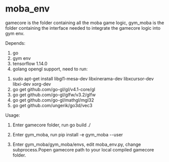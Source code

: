 # moba_env
gamecore is the folder containing all the moba game logic, 
gym_moba is the folder containing the interface needed to integrate the gamecore logic into gym env.

Depends:
1. go
2. gym env
3. tensorflow 1.14.0
4. golang opengl support, need to run: 
1) sudo apt-get install libgl1-mesa-dev libxinerama-dev libxcursor-dev libxi-dev xorg-dev
2) go get github.com/go-gl/gl/v4.1-core/gl 
3) go get github.com/go-gl/glfw/v3.2/glfw
4) go get github.com/go-gl/mathgl/mgl32
5) go get github.com/ungerik/go3d/vec3

Usage:
1. Enter gamecore folder, run go build ./ 
2. Enter gym_moba, run pip install -e gym_moba --user

3. Enter gym_moba/gym_moba/envs, edit moba_env.py, change subprocess.Popen gamecore path to your local compiled gamecore folder.
